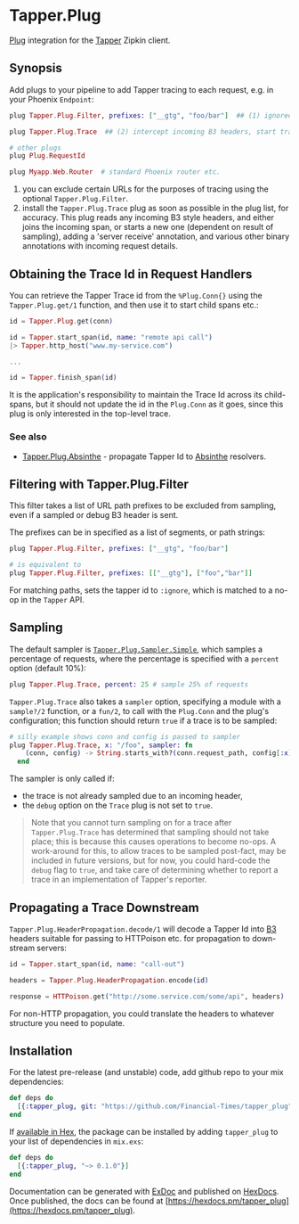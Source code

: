 # Tapper.Plug

[Plug](https://github.com/elixir-lang/plug) integration for the [Tapper](https://github.com/Financial-Times/tapper) Zipkin client.

## Synopsis

Add plugs to your pipeline to add Tapper tracing to each request, e.g. in your Phoenix `Endpoint`:

```elixir
plug Tapper.Plug.Filter, prefixes: ["__gtg", "foo/bar"]  ## (1) ignored URL prefixes

plug Tapper.Plug.Trace  ## (2) intercept incoming B3 headers, start trace

# other plugs
plug Plug.RequestId

plug Myapp.Web.Router  # standard Phoenix router etc.
```

1. you can exclude certain URLs for the purposes of tracing using the optional `Tapper.Plug.Filter`.
2. install the `Tapper.Plug.Trace` plug as soon as possible in the plug list, for accuracy. This plug reads any incoming B3 style headers, and either joins the incoming span, or starts a new one (dependent on result of sampling), adding a 'server receive' annotation, and various other binary annotations with incoming request details.

## Obtaining the Trace Id in Request Handlers

You can retrieve the Tapper Trace id from the `%Plug.Conn{}` using the `Tapper.Plug.get/1` function, and then use it to start child spans etc.:

```elixir
id = Tapper.Plug.get(conn)

id = Tapper.start_span(id, name: "remote api call")
|> Tapper.http_host("www.my-service.com")

...

id = Tapper.finish_span(id)
```

It is the application's responsibility to maintain the Trace Id across its child-spans, but it should not update the id in the `Plug.Conn` as it goes, since this plug is only interested in
the top-level trace.

### See also

* [Tapper.Plug.Absinthe](https://github.com/Financial-Times/tapper_absinthe_plug) - propagate Tapper Id to [Absinthe](http://absinthe-graphql.org/) resolvers.

## Filtering with Tapper.Plug.Filter

This filter takes a list of URL path prefixes to be excluded from sampling, even if a sampled or debug B3 header is sent.

The prefixes can be in specified as a list of segments, or path strings:

```elixir
plug Tapper.Plug.Filter, prefixes: ["__gtg", "foo/bar"]

# is equivalent to
plug Tapper.Plug.Filter, prefixes: [["__gtg"], ["foo","bar"]]
```

For matching paths, sets the tapper id to `:ignore`, which is matched to a no-op in the `Tapper` API.

## Sampling

The default sampler is [`Tapper.Plug.Sampler.Simple`](lib/sampler.ex), which samples a percentage of requests,
where the percentage is specified with a `percent` option (default 10%):

```elixir
plug Tapper.Plug.Trace, percent: 25 # sample 25% of requests
```

`Tapper.Plug.Trace` also takes a `sampler` option, specifying a module with a `sample?/2` function,
or a `fun/2`, to call with the `Plug.Conn` and the plug's configuration; this
function should return `true` if a trace is to be sampled:

```elixir
# silly example shows conn and config is passed to sampler
plug Tapper.Plug.Trace, x: "/foo", sampler: fn
    (conn, config) -> String.starts_with?(conn.request_path, config[:x]) 
  end
```

The sampler is only called if:

* the trace is not already sampled due to an incoming header,
* the `debug` option on the `Trace` plug is not set to `true`.

> Note that you cannot turn sampling on for a trace after `Tapper.Plug.Trace` has determined
that sampling should not take place; this is because this causes operations to become no-ops.
A work-around for this, to allow traces to be sampled post-fact, may be included in future versions, 
but for now, you could hard-code the `debug` flag to `true`, and take care of
determining whether to report a trace in an implementation of Tapper's reporter.

## Propagating a Trace Downstream

`Tapper.Plug.HeaderPropagation.decode/1` will decode a Tapper Id into [B3](https://github.com/openzipkin/b3-propagation) headers suitable for passing to HTTPoison etc.
for propagation to down-stream servers:

```elixir
id = Tapper.start_span(id, name: "call-out")

headers = Tapper.Plug.HeaderPropagation.encode(id)

response = HTTPoison.get("http://some.service.com/some/api", headers)
```

For non-HTTP propagation, you could translate the headers to whatever structure you need to populate.

## Installation

For the latest pre-release (and unstable) code, add github repo to your mix dependencies:

```elixir
def deps do
  [{:tapper_plug, git: "https://github.com/Financial-Times/tapper_plug"}]
end
```

If [available in Hex](https://hex.pm/docs/publish), the package can be installed
by adding `tapper_plug` to your list of dependencies in `mix.exs`:

```elixir
def deps do
  [{:tapper_plug, "~> 0.1.0"}]
end
```

Documentation can be generated with [ExDoc](https://github.com/elixir-lang/ex_doc)
and published on [HexDocs](https://hexdocs.pm). Once published, the docs can
be found at [https://hexdocs.pm/tapper_plug](https://hexdocs.pm/tapper_plug).


